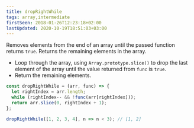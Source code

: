 ```yaml
---
title: dropRightWhile
tags: array,intermediate
firstSeen: 2018-01-26T12:23:18+02:00
lastUpdated: 2020-10-19T18:51:03+03:00
---
```


Removes elements from the end of an array until the passed function returns `true`.
Returns the remaining elements in the array.

- Loop through the array, using `Array.prototype.slice()` to drop the last element of the array until the value returned from `func` is `true`.
- Return the remaining elements.

```js
const dropRightWhile = (arr, func) => {
  let rightIndex = arr.length;
  while (rightIndex-- && !func(arr[rightIndex]));
  return arr.slice(0, rightIndex + 1);
};
```

```js
dropRightWhile([1, 2, 3, 4], n => n < 3); // [1, 2]
```
